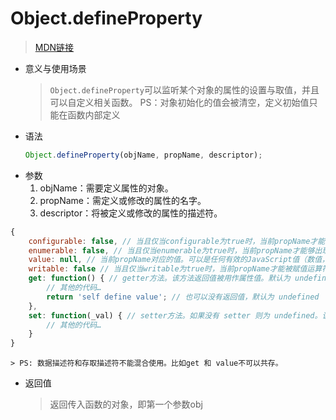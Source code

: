 # Object.defineProperty
> [MDN链接](https://developer.mozilla.org/zh-CN/docs/Web/JavaScript/Reference/Global_Objects/Object/defineProperty)

- 意义与使用场景
    > `Object.defineProperty`可以监听某个对象的属性的设置与取值，并且可以自定义相关函数。
    > PS：对象初始化的值会被清空，定义初始值只能在函数内部定义
- 语法
    ```javascript
    Object.defineProperty(objName, propName, descriptor);
    ```
- 参数
    1. objName：需要定义属性的对象。
    1. propName：需定义或修改的属性的名字。
    1. descriptor：将被定义或修改的属性的描述符。

```javascript
{
    configurable: false, // 当且仅当configurable为true时，当前propName才能够被改变，也能够被删除。默认为 false。
    enumerable: false, // 当且仅当enumerable为true时，当前propName才能够出现在对象的枚举属性中。默认为 false。
    value: null, // 当前propName对应的值。可以是任何有效的JavaScript值（数值，对象，函数等）。默认为 undefined。这就是解释了为什么：”对象初始化的值会被清空，定义初始值只能在函数内部定义。“
    writable: false // 当且仅当writable为true时，当前propName才能被赋值运算符改变。默认为 false。
    get: function() { // getter方法。该方法返回值被用作属性值。默认为 undefined。
        // 其他的代码…
        return 'self define value'; // 也可以没有返回值，默认为 undefined
    },
    set: function(_val) { // setter方法。如果没有 setter 则为 undefined。该方法将接受唯一参数，并将该参数的新值分配给该属性。
        // 其他的代码…
    }
}
```

    > PS: 数据描述符和存取描述符不能混合使用。比如get 和 value不可以共存。
- 返回值
    > 返回传入函数的对象，即第一个参数obj


